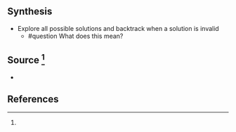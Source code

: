 ## Synthesis
- Explore all possible solutions and backtrack when a solution is invalid
	- #question What does this mean?
## Source [^1]
- 
## References

[^1]: 